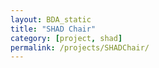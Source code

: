 ```yaml
---
layout: BDA_static
title: "SHAD Chair"
category: [project, shad]
permalink: /projects/SHADChair/
---
```

[//]: # (This date is approximate.)
